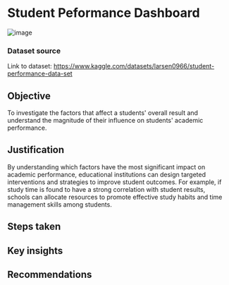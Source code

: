# Student Peformance Dashboard
![image](https://github.com/mohammedwasim1/Student-Peformance-Dashboard/assets/121304144/0a868bf3-28fb-4559-a9e9-0686d0b17899)

### **Dataset source**
Link to dataset: https://www.kaggle.com/datasets/larsen0966/student-performance-data-set

## **Objective**

To investigate the factors that affect a students' overall result and understand the magnitude of their influence on students' academic performance.

## **Justification**

By understanding which factors have the most significant impact on academic performance, educational institutions can design targeted interventions and strategies to improve student outcomes. For example, if study time is found to have a strong correlation with student results, schools can allocate resources to promote effective study habits and time management skills among students.

## **Steps taken**

## **Key insights**

## **Recommendations**
